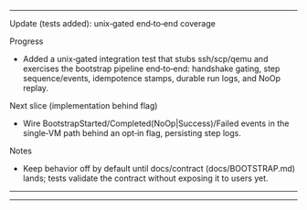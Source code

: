 
---
Update (tests added): unix‑gated end‑to‑end coverage

Progress
- Added a unix‑gated integration test that stubs ssh/scp/qemu and exercises the bootstrap pipeline end‑to‑end: handshake gating, step sequence/events, idempotence stamps, durable run logs, and NoOp replay.

Next slice (implementation behind flag)
- Wire BootstrapStarted/Completed(NoOp|Success)/Failed events in the single‑VM path behind an opt‑in flag, persisting step logs.

Notes
- Keep behavior off by default until docs/contract (docs/BOOTSTRAP.md) lands; tests validate the contract without exposing it to users yet.
---


---

